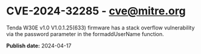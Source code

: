 # CVE-2024-32285 - cve@mitre.org

Tenda W30E v1.0 V1.0.1.25(633) firmware has a stack overflow vulnerability via the password parameter in the formaddUserName function.

**Publish date:** 2024-04-17

